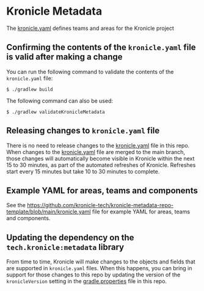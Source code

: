 # Kronicle Metadata

The [kronicle.yaml](kronicle.yaml) defines teams and areas for the Kronicle project 

## Confirming the contents of the `kronicle.yaml` file is valid after making a change

You can run the following command to validate the contents of the `kronicle.yaml` file:

```shell
$ ./gradlew build
```

The following command can also be used:

```shell
$ ./gradlew validateKronicleMetadata
```

## Releasing changes to `kronicle.yaml` file

There is no need to release changes to the [kronicle.yaml](kronicle.yaml) file in this repo.
When changes to the [kronicle.yaml](kronicle.yaml) file are merged to the main branch,
those changes will automatically become visible in Kronicle within the next 15 to 30 minutes, as
part of the automated refreshes of Kronicle.  Refreshes start every 15 minutes but take 10
to 30 minutes to complete.

## Example YAML for areas, teams and components

See the https://github.com/kronicle-tech/kronicle-metadata-repo-template/blob/main/kronicle.yaml
file for example YAML for areas, teams and components.

## Updating the dependency on the `tech.kronicle:metadata` library

From time to time, Kronicle will make changes to the objects and fields that are supported in
`kronicle.yaml` files. When this happens, you can bring in support for those changes to this repo by 
updating the version of the `kronicleVersion` setting in the [gradle.properties](gradle.properties)
file in this repo.
